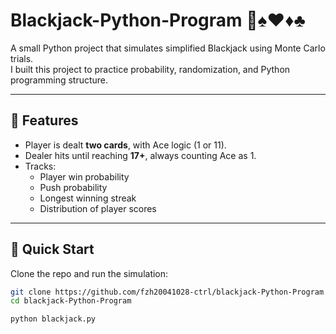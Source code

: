 # Blackjack-Python-Program 🎲♠️♥️♦️♣️

A small Python project that simulates simplified Blackjack using Monte Carlo trials.  
I built this project to practice probability, randomization, and Python programming structure.  

---

## 🔹 Features
- Player is dealt **two cards**, with Ace logic (1 or 11).
- Dealer hits until reaching **17+**, always counting Ace as 1.
- Tracks:
  - Player win probability
  - Push probability
  - Longest winning streak
  - Distribution of player scores

---

## 🔹 Quick Start
Clone the repo and run the simulation:

```bash
git clone https://github.com/fzh20041028-ctrl/blackjack-Python-Program.git
cd blackjack-Python-Program

python blackjack.py
